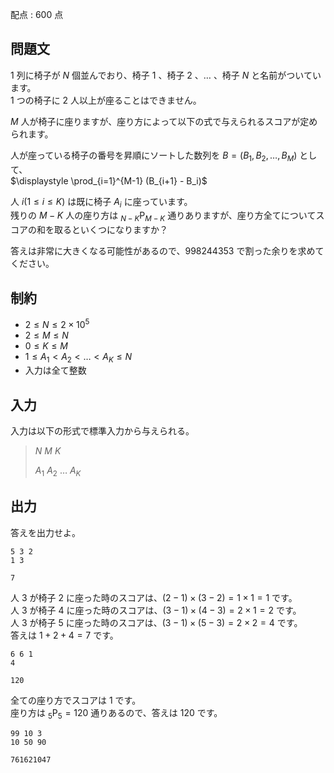 配点 : $600$ 点

## 問題文

$1$ 列に椅子が $N$ 個並んでおり、椅子 $1$ 、椅子 $2$ 、$\ldots$ 、椅子 $N$ と名前がついています。<br>
$1$ つの椅子に $2$ 人以上が座ることはできません。  

$M$ 人が椅子に座りますが、座り方によって以下の式で与えられるスコアが定められます。  

人が座っている椅子の番号を昇順にソートした数列を $B=(B_1,B_2,\ldots,B_M)$ として、<br>
$\displaystyle \prod_{i=1}^{M-1} (B_{i+1} - B_i)$  

人 $i (1 \leq i \leq K)$ は既に椅子 $A_i$ に座っています。<br>
残りの $M-K$ 人の座り方は ${} _ {N-K} \mathrm{P} _ {M-K}$ 通りありますが、座り方全てについてスコアの和を取るといくつになりますか？

答えは非常に大きくなる可能性があるので、$998244353$ で割った余りを求めてください。  

## 制約

- $2 \leq N \leq 2 \times 10^5$
- $2 \leq M \leq N$
- $0 \leq K \leq M$
- $1 \leq A_1 \lt A_2 \lt \ldots \lt A_K \leq N$
- 入力は全て整数

## 入力

入力は以下の形式で標準入力から与えられる。

> $N$ $M$ $K$
> 
> $A_1$ $A_2$ $\ldots$ $A_K$

## 出力

答えを出力せよ。  

```input1
5 3 2
1 3
```

```output1
7
```

人 $3$ が椅子 $2$ に座った時のスコアは、$(2-1) \times (3-2)=1 \times 1 = 1$ です。<br>
人 $3$ が椅子 $4$ に座った時のスコアは、$(3-1) \times (4-3)=2 \times 1 = 2$ です。<br>
人 $3$ が椅子 $5$ に座った時のスコアは、$(3-1) \times (5-3)=2 \times 2 = 4$ です。<br>
答えは $1+2+4=7$ です。  

```input2
6 6 1
4
```

```output2
120
```

全ての座り方でスコアは $1$ です。<br>
座り方は ${} _ {5} \mathrm{P} _ {5} = 120$ 通りあるので、答えは $120$ です。  

```input3
99 10 3
10 50 90
```

```output3
761621047
```